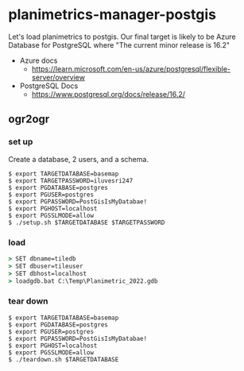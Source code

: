 # planimetrics-manager-postgis

Let's load planimetrics to postgis.  Our final target is likely to be Azure Database for PostgreSQL where "The current minor release is 16.2"

* Azure docs
    * https://learn.microsoft.com/en-us/azure/postgresql/flexible-server/overview
* PostgreSQL Docs
    * https://www.postgresql.org/docs/release/16.2/

## ogr2ogr

### set up

Create a database, 2 users, and a schema.

```shell
$ export TARGETDATABASE=basemap
$ export TARGETPASSWORD=iluvesri247
$ export PGDATABASE=postgres
$ export PGUSER=postgres
$ export PGPASSWORD=PostGisIsMyDatabae!
$ export PGHOST=localhost
$ export PGSSLMODE=allow
$ ./setup.sh $TARGETDATABASE $TARGETPASSWORD
```

### load

```bat
> SET dbname=tiledb
> SET dbuser=tileuser
> SET dbhost=localhost
> loadgdb.bat C:\Temp\Planimetric_2022.gdb
```

### tear down

```shell
$ export TARGETDATABASE=basemap
$ export PGDATABASE=postgres
$ export PGUSER=postgres
$ export PGPASSWORD=PostGisIsMyDatabae!
$ export PGHOST=localhost
$ export PGSSLMODE=allow
$ ./teardown.sh $TARGETDATABASE
```
